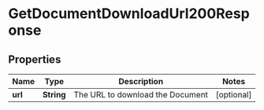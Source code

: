 

# GetDocumentDownloadUrl200Response


## Properties

| Name | Type | Description | Notes |
|------------ | ------------- | ------------- | -------------|
|**url** | **String** | The URL to download the Document |  [optional] |



